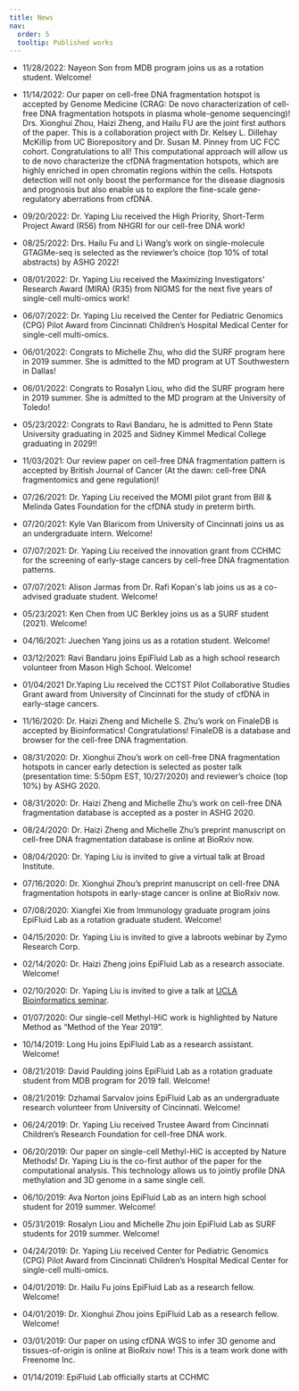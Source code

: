 ```yaml
---
title: News
nav:
  order: 5
  tooltip: Published works
---
```

- 11/28/2022: Nayeon Son from MDB program joins us as a rotation student. Welcome!

- 11/14/2022: Our paper on cell-free DNA fragmentation hotspot is accepted by Genome Medicine (CRAG: De novo characterization of cell-free DNA fragmentation hotspots in plasma whole-genome sequencing)! Drs. Xionghui Zhou, Haizi Zheng, and Hailu FU are the joint first authors of the paper. This is a collaboration project with Dr. Kelsey L. Dillehay McKillip from UC Biorepository and Dr. Susan M. Pinney from UC FCC cohort. Congratulations to all! This computational approach will allow us to de novo characterize the cfDNA fragmentation hotspots, which are highly enriched in open chromatin regions within the cells. Hotspots detection will not only boost the performance for the disease diagnosis and prognosis but also enable us to explore the fine-scale gene-regulatory aberrations from cfDNA. 

- 09/20/2022: Dr. Yaping Liu received the High Priority, Short-Term Project Award (R56) from NHGRI for our cell-free DNA work!

- 08/25/2022: Drs. Hailu Fu and Li Wang’s work on single-molecule GTAGMe-seq is selected as the reviewer’s choice (top 10% of total abstracts) by ASHG 2022!

- 08/01/2022: Dr. Yaping Liu received the Maximizing Investigators' Research Award (MIRA) (R35) from NIGMS for the next five years of single-cell multi-omics work!

- 06/07/2022: Dr. Yaping Liu received the Center for Pediatric Genomics (CPG) Pilot Award from Cincinnati Children’s Hospital Medical Center for single-cell multi-omics.

- 06/01/2022: Congrats to Michelle Zhu, who did the SURF program here in 2019 summer. She is admitted to the MD program at UT Southwestern in Dallas!

- 06/01/2022: Congrats to Rosalyn Liou, who did the SURF program here in 2019 summer. She is admitted to the MD program at the University of Toledo!

- 05/23/2022: Congrats to Ravi Bandaru, he is admitted to Penn State University graduating in 2025 and Sidney Kimmel Medical College graduating in 2029!!

- 11/03/2021: Our review paper on cell-free DNA fragmentation pattern is accepted by British Journal of Cancer (At the dawn: cell-free DNA fragmentomics and gene regulation)!

- 07/26/2021: Dr. Yaping Liu received the MOMI pilot grant from Bill & Melinda Gates Foundation for the cfDNA study in preterm birth.

- 07/20/2021: Kyle Van Blaricom from University of Cincinnati joins us as an undergraduate intern. Welcome!

- 07/07/2021: Dr. Yaping Liu received the innovation grant from CCHMC for the screening of early-stage cancers by cell-free DNA fragmentation patterns.

- 07/07/2021: Alison Jarmas from Dr. Rafi Kopan's lab joins us as a co-advised graduate student. Welcome!

- 05/23/2021: Ken Chen from UC Berkley joins us as a SURF student (2021). Welcome!

- 04/16/2021: Juechen Yang joins us as a rotation student. Welcome!

- 03/12/2021: Ravi Bandaru joins EpiFluid Lab as a high school research volunteer from Mason High School. Welcome!

- 01/04/2021 Dr.Yaping Liu received the CCTST Pilot Collaborative Studies Grant award from University of Cincinnati for the study of cfDNA in early-stage cancers.

- 11/16/2020: Dr. Haizi Zheng and Michelle S. Zhu’s work on FinaleDB is accepted by Bioinformatics! Congratulations! FinaleDB is a database and browser for the cell-free DNA fragmentation.

- 08/31/2020: Dr. Xionghui Zhou’s work on cell-free DNA fragmentation hotspots in cancer early detection is selected as poster talk (presentation time: 5:50pm EST, 10/27/2020) and reviewer’s choice (top 10%) by ASHG 2020.

- 08/31/2020: Dr. Haizi Zheng and Michelle Zhu’s work on cell-free DNA fragmentation database is accepted as a poster in ASHG 2020.

- 08/24/2020: Dr. Haizi Zheng and Michelle Zhu’s preprint manuscript on cell-free DNA fragmentation database is online at BioRxiv now.

- 08/04/2020: Dr. Yaping Liu is invited to give a virtual talk at Broad Institute.

- 07/16/2020: Dr. Xionghui Zhou’s preprint manuscript on cell-free DNA fragmentation hotspots in early-stage cancer is online at BioRxiv now.

- 07/08/2020: Xiangfei Xie from Immunology graduate program joins EpiFluid Lab as a rotation graduate student. Welcome!

- 04/15/2020: Dr. Yaping Liu is invited to give a labroots webinar by Zymo Research Corp.

- 02/14/2020: Dr. Haizi Zheng joins EpiFluid Lab as a research associate. Welcome!

- 02/10/2020: Dr. Yaping Liu is invited to give a talk at [UCLA Bioinformatics seminar](https://bioinformatics.ucla.edu/seminars/).

- 01/07/2020: Our single-cell Methyl-HiC work is highlighted by Nature Method as “Method of the Year 2019”.

- 10/14/2019: Long Hu joins EpiFluid Lab as a research assistant. Welcome!

- 08/21/2019: David Paulding joins EpiFluid Lab as a rotation graduate student from MDB program for 2019 fall. Welcome!

- 08/21/2019: Dzhamal Sarvalov joins EpiFluid Lab as an undergraduate research volunteer from University of Cincinnati. Welcome!

- 06/24/2019: Dr. Yaping Liu received Trustee Award from Cincinnati Children’s Research Foundation for cell-free DNA work.

- 06/20/2019: Our paper on single-cell Methyl-HiC is accepted by Nature Methods! Dr. Yaping Liu is the co-first author of the paper for the computational analysis. This technology allows us to jointly profile DNA methylation and 3D genome in a same single cell.

- 06/10/2019: Ava Norton joins EpiFluid Lab as an intern high school student for 2019 summer. Welcome!

- 05/31/2019: Rosalyn Liou and Michelle Zhu join EpiFluid Lab as SURF students for 2019 summer. Welcome!

- 04/24/2019: Dr. Yaping Liu received Center for Pediatric Genomics (CPG) Pilot Award from Cincinnati Children’s Hospital Medical Center for single-cell multi-omics.

- 04/01/2019: Dr. Hailu Fu joins EpiFluid Lab as a research fellow. Welcome!

- 04/01/2019: Dr. Xionghui Zhou joins EpiFluid Lab as a research fellow. Welcome!

- 03/01/2019: Our paper on using cfDNA WGS to infer 3D genome and tissues-of-origin is online at BioRxiv now! This is a team work done with Freenome Inc.

- 01/14/2019: EpiFluid Lab officially starts at CCHMC
